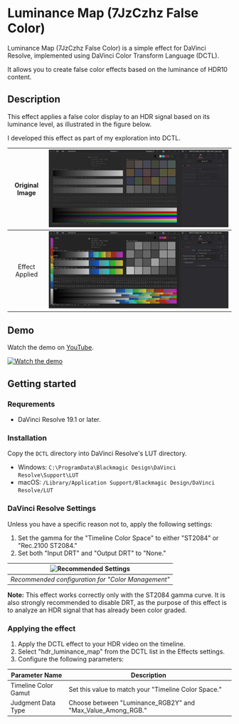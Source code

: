 # Luminance Map (7JzCzhz False Color)

Luminance Map (7JzCzhz False Color) is a simple effect for DaVinci Resolve, implemented using DaVinci Color Transform Language (DCTL).

It allows you to create false color effects based on the luminance of HDR10 content.

## Description

This effect applies a false color display to an HDR signal based on its luminance level, as illustrated in the figure below.

I developed this effect as part of my exploration into DCTL.

| Original Image | ![Original Image](./img/Before_false_color.png) |
|:--------------:|:-------------------------------------------------------------------------------------------------:|
| Effect Applied | ![Effect Applied](./img/After_false_color.png) |

## Demo

Watch the demo on [YouTube](https://youtu.be/CVPQD-OdkGU).

[![Watch the demo](https://img.youtube.com/vi/CVPQD-OdkGU/0.jpg)](https://youtu.be/CVPQD-OdkGU)

## Getting started

### Requrements

- DaVinci Resolve 19.1 or later.

### Installation

Copy the `DCTL` directory into DaVinci Resolve's LUT directory.

* Windows: `C:\ProgramData\Blackmagic Design\DaVinci Resolve\Support\LUT`
* macOS: `/Library/Application Support/Blackmagic Design/DaVinci Resolve/LUT`

### DaVinci Resolve Settings

Unless you have a specific reason not to, apply the following settings:

1. Set the gamma for the "Timeline Color Space" to either "ST2084" or "Rec.2100 ST2084."
2. Set both "Input DRT" and "Output DRT" to "None."

| ![Recommended Settings](https://user-images.githubusercontent.com/3609012/238667479-a43b7109-b5cf-4fc8-986e-c515ec2b77b8.png) |
|:---------------------------------------------------------------------------------------------------------------------:|
| *Recommended configuration for "Color Management"* |

**Note:** This effect works correctly only with the ST2084 gamma curve. It is also strongly recommended to disable DRT, as the purpose of this effect is to analyze an HDR signal that has already been color graded.

### Applying the effect

1. Apply the DCTL effect to your HDR video on the timeline.
2. Select "hdr_luminance_map" from the DCTL list in the Effects settings.
3. Configure the following parameters:

| Parameter Name        | Description                                                                     |
|-----------------------|---------------------------------------------------------------------------------|
| Timeline Color Gamut  | Set this value to match your "Timeline Color Space."                            |
| Judgment Data Type    | Choose between "Luminance_RGB2Y" and "Max_Value_Among_RGB."                     |
